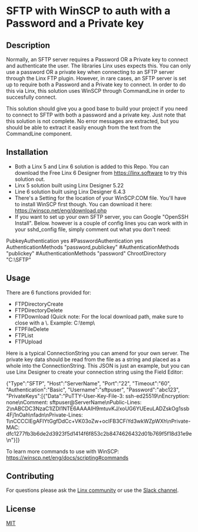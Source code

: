 # SFTP with WinSCP to auth with a Password and a Private key

## Description

Normally, an SFTP server requires a Password OR a Private key to connect and authenticate the user. The libraries Linx uses expects this. You can only use a password OR a private key when connecting to an SFTP server through the Linx FTP plugin. However, in rare cases, an SFTP server is set up to require both a Password and a Private key to connect. In order to do this via Linx, this solution uses WinSCP through CommandLine in order to succesfully connect.

This solution should give you a good base to build your project if you need to connect to SFTP with both a password and a private key. Just note that this solution is not complete. No error messages are extracted, but you should be able to extract it easily enough from the text from the CommandLine component.

## Installation

- Both a Linx 5 and Linx 6 solution is added to this Repo. You can download the Free Linx 6 Designer from https://linx.software to try this solution out.
- Linx 5 solution built using Linx Designer 5.22
- Line 6 solution built using Linx Designer 6.4.3
- There's a Setting for the location of your WinSCP.COM file. You'll have to install WinSCP first though. You can download it here: https://winscp.net/eng/download.php
- If you want to set up your own SFTP server, you can Google "OpenSSH Install". Below. however is a couple of config lines you can work with in your sshd_config file, simply comment out what you don't need:

PubkeyAuthentication yes
#PasswordAuthentication yes
AuthenticationMethods "password,publickey"
#AuthenticationMethods "publickey"
#AuthenticationMethods "password"
ChrootDirectory "C:\SFTP"


## Usage

There are 6 functions provided for:
- FTPDirectoryCreate
- FTPDirectoryDelete
- FTPDownload (Quick note: For the local download path, make sure to close with a \\. Example: C:\temp\
- FTPFileDelete
- FTPList
- FTPUpload

Here is a typical ConnectionString you can amend for your own server. The private key data should be read from the file as a string and placed as a whole into the ConnectionString. This JSON is just an example, but you can use Linx Designer to create your connection string using the Field Editor:

{"Type":"SFTP", "Host":"ServerName", "Port":"22", "Timeout":"60", "Authentication":"Basic", "Username":"sftpuser", "Password":"abc123", "PrivateKeys":[{"Data":"PuTTY-User-Key-File-3: ssh-ed25519\nEncryption: none\nComment: sftpuser@ServerName\nPublic-Lines: 2\nABCDC3NzaC1lZDI1NTE6AAAAIH9mtuvKJ/xoUG6YUEeuLADZskOg1ssb4Fj1nOah\nfadn\nPrivate-Lines: 1\nCCCCIEgAFIYtGgfDdCc+VK03oZw+ocIFB3CFiYd3wkWZpWXh\nPrivate-MAC: dfc1277fb3b6de2d3923f5d1414f6f853c2b8474626432d01b769f5f18d31e9e\n"}]}

To learn more commands to use with WinSCP: https://winscp.net/eng/docs/scripting#commands

## Contributing

For questions please ask the [Linx community](https://linx/software/community) or use the [Slack channel](https://linxsoftware.slack.com/archives/C01FLBC1XNX). 

## License

[MIT](https://github.com/linx-software/template-repo/blob/main/LICENSE.txt)
